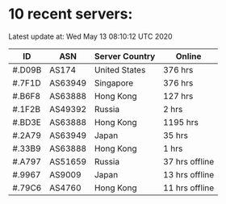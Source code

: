 # 10 recent servers:

Latest update at: Wed May 13 08:10:12 UTC 2020

| ID | ASN | Server Country | Online |
| -- | --- | -------------- | ------ |
| #.D09B | AS174 | United States | 376 hrs |
| #.7F1D | AS63949 | Singapore | 376 hrs |
| #.B6F8 | AS63888 | Hong Kong | 127 hrs |
| #.1F2B | AS49392 | Russia | 2 hrs |
| #.BD3E | AS63888 | Hong Kong | 1195 hrs |
| #.2A79 | AS63949 | Japan | 35 hrs |
| #.33B9 | AS63888 | Hong Kong | 1 hrs |
| #.A797 | AS51659 | Russia | 37 hrs offline |
| #.9967 | AS9009 | Japan | 13 hrs offline |
| #.79C6 | AS4760 | Hong Kong | 11 hrs offline |

